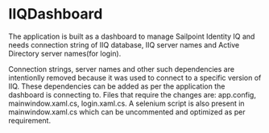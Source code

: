 # IIQDashboard

The application is built as a dashboard to manage Sailpoint Identity IQ and needs connection string of IIQ database, IIQ server names and Active Directory server names(for login).

Connection strings, server names and other such dependencies are intentionlly removed because it was used to connect to a specific version of IIQ. These dependencies can be added as per the application the dashboard is connecting to. Files that require the changes are: app.config, mainwindow.xaml.cs, login.xaml.cs. A selenium script is also present in mainwindow.xaml.cs which can be uncommented and optimized as per requirement.
